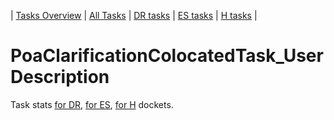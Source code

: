 | [Tasks Overview](tasks-overview.md) | [All Tasks](../alltasks.md) | [DR tasks](../docs-DR/tasklist.md) | [ES tasks](../docs-ES/tasklist.md) | [H tasks](../docs-H/tasklist.md) |

# PoaClarificationColocatedTask_User Description

Task stats [for DR](../docs-DR/PoaClarificationColocatedTask_User.md), [for ES](../docs-ES/PoaClarificationColocatedTask_User.md), [for H](../docs-H/PoaClarificationColocatedTask_User.md) dockets.

